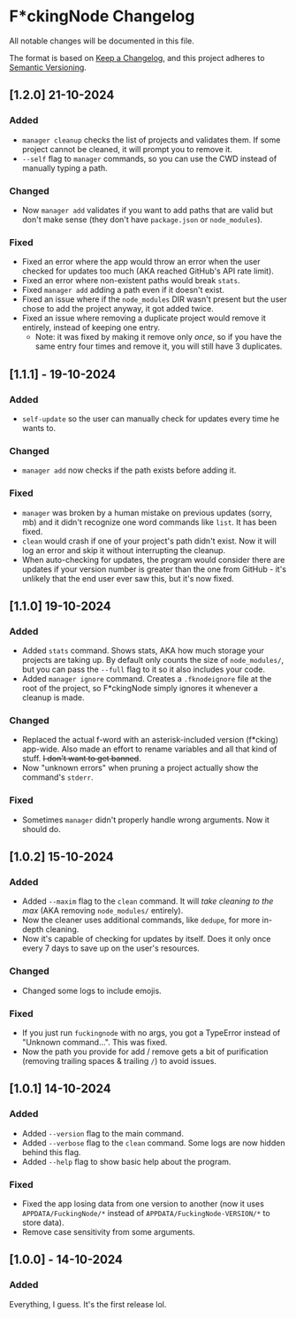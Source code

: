 <!-- markdownlint-disable MD024 -->

# F*ckingNode Changelog

All notable changes will be documented in this file.

The format is based on [Keep a Changelog](https://keepachangelog.com/en/1.1.0/), and this project adheres to
[Semantic Versioning](https://semver.org/spec/v2.0.0.html).

## [1.2.0] 21-10-2024

### Added

- `manager cleanup` checks the list of projects and validates them. If some project cannot be cleaned, it will prompt you to remove it.
- `--self` flag to `manager` commands, so you can use the CWD instead of manually typing a path.

### Changed

- Now `manager add` validates if you want to add paths that are valid but don't make sense (they don't have `package.json` or `node_modules`).

### Fixed

- Fixed an error where the app would throw an error when the user checked for updates too much (AKA reached GitHub's API rate limit).
- Fixed an error where non-existent paths would break `stats`.
- Fixed `manager add` adding a path even if it doesn't exist.
- Fixed an issue where if the `node_modules` DIR wasn't present but the user chose to add the project anyway, it got added twice.
- Fixed an issue where removing a duplicate project would remove it entirely, instead of keeping one entry.
  - Note: it was fixed by making it remove only _once_, so if you have the same entry four times and remove it, you will still have 3
    duplicates.

## [1.1.1] - 19-10-2024

### Added

- `self-update` so the user can manually check for updates every time he wants to.

### Changed

- `manager add` now checks if the path exists before adding it.

### Fixed

- `manager` was broken by a human mistake on previous updates (sorry, mb) and it didn't recognize one word commands like `list`. It has been
  fixed.
- `clean` would crash if one of your project's path didn't exist. Now it will log an error and skip it without interrupting the cleanup.
- When auto-checking for updates, the program would consider there are updates if your version number is greater than the one from GitHub - it's
  unlikely that the end user ever saw this, but it's now fixed.

## [1.1.0] 19-10-2024

### Added

- Added `stats` command. Shows stats, AKA how much storage your projects are taking up. By default only counts the size of `node_modules/`, but
  you can pass the `--full` flag to it so it also includes your code.
- Added `manager ignore` command. Creates a `.fknodeignore` file at the root of the project, so F*ckingNode simply ignores it whenever a cleanup
  is made.

### Changed

- Replaced the actual f-word with an asterisk-included version (f*cking) app-wide. Also made an effort to rename variables and all that kind of
  stuff. ~~I don't want to get banned~~.
- Now "unknown errors" when pruning a project actually show the command's `stderr`.

### Fixed

- Sometimes `manager` didn't properly handle wrong arguments. Now it should do.

## [1.0.2] 15-10-2024

### Added

- Added `--maxim` flag to the `clean` command. It will _take cleaning to the max_ (AKA removing `node_modules/` entirely).
- Now the cleaner uses additional commands, like `dedupe`, for more in-depth cleaning.
- Now it's capable of checking for updates by itself. Does it only once every 7 days to save up on the user's resources.

### Changed

- Changed some logs to include emojis.

### Fixed

- If you just run `fuckingnode` with no args, you got a TypeError instead of "Unknown command...". This was fixed.
- Now the path you provide for add / remove gets a bit of purification (removing trailing spaces & trailing `/`) to avoid issues.

## [1.0.1] 14-10-2024 <!-- two releases in a day, lol -->

### Added

- Added `--version` flag to the main command.
- Added `--verbose` flag to the `clean` command. Some logs are now hidden behind this flag.
- Added `--help` flag to show basic help about the program.

### Fixed

- Fixed the app losing data from one version to another (now it uses `APPDATA/FuckingNode/*` instead of `APPDATA/FuckingNode-VERSION/*` to store
  data).
- Remove case sensitivity from some arguments.

## [1.0.0] - 14-10-2024

### Added

Everything, I guess. It's the first release lol.
